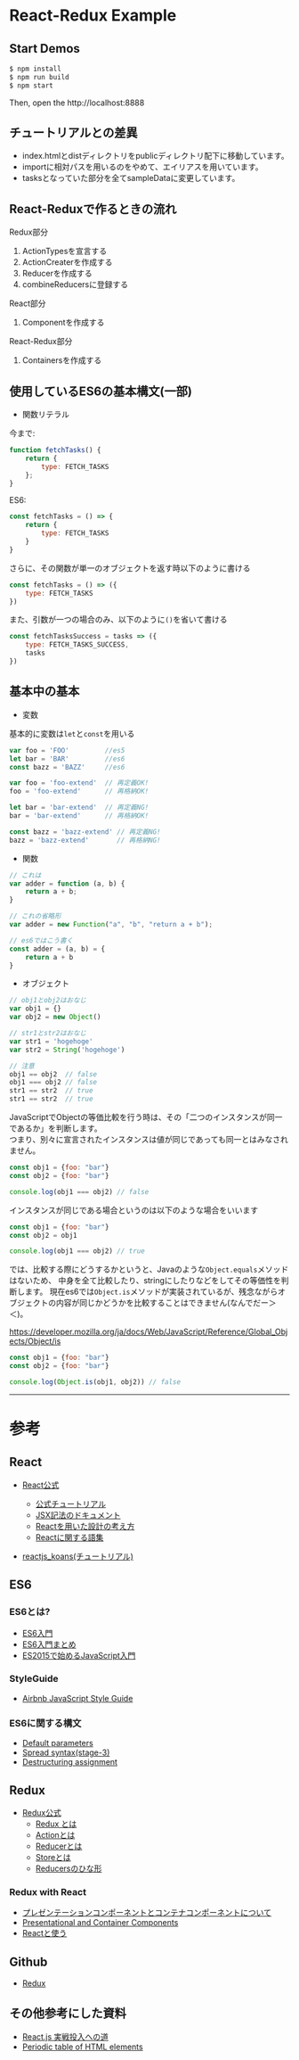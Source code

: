 # React-Redux Example

## Start Demos
``` sh
$ npm install
$ npm run build
$ npm start
```

Then, open the http://localhost:8888

## チュートリアルとの差異
* index.htmlとdistディレクトリをpublicディレクトリ配下に移動しています。
* importに相対パスを用いるのをやめて、エイリアスを用いています。
* tasksとなっていた部分を全てsampleDataに変更しています。

## React-Reduxで作るときの流れ
Redux部分
1. ActionTypesを宣言する
2. ActionCreaterを作成する
3. Reducerを作成する
4. combineReducersに登録する

React部分
1. Componentを作成する

React-Redux部分
1. Containersを作成する

## 使用しているES6の基本構文(一部)

* 関数リテラル

今まで:
``` js
function fetchTasks() {
    return {
        type: FETCH_TASKS
    };
}
```

ES6:
``` js
const fetchTasks = () => {
    return {
        type: FETCH_TASKS
    }
}
```

さらに、その関数が単一のオブジェクトを返す時以下のように書ける
``` js
const fetchTasks = () => ({
    type: FETCH_TASKS
})
```

また、引数が一つの場合のみ、以下のように`()`を省いて書ける
``` js
const fetchTasksSuccess = tasks => ({
    type: FETCH_TASKS_SUCCESS,
    tasks
})
```

## 基本中の基本
* 変数

基本的に変数は`let`と`const`を用いる
``` js
var foo = 'FOO'         //es5
let bar = 'BAR'         //es6
const bazz = 'BAZZ'     //es6

var foo = 'foo-extend'  // 再定義OK!
foo = 'foo-extend'      // 再格納OK!

let bar = 'bar-extend'  // 再定義NG!
bar = 'bar-extend'      // 再格納OK!

const bazz = 'bazz-extend' // 再定義NG!
bazz = 'bazz-extend'       // 再格納NG!
```

* 関数

``` js
// これは
var adder = function (a, b) {
    return a + b;
}

// これの省略形
var adder = new Function("a", "b", "return a + b");

// es6ではこう書く
const adder = (a, b) = {
    return a + b
}
```

* オブジェクト

``` js
// obj1とobj2はおなじ
var obj1 = {}
var obj2 = new Object()

// str1とstr2はおなじ
var str1 = 'hogehoge'
var str2 = String('hogehoge')

// 注意
obj1 == obj2  // false
obj1 === obj2 // false
str1 == str2  // true
str1 == str2  // true
```

JavaScriptでObjectの等価比較を行う時は、その「二つのインスタンスが同一であるか」を判断します。  
つまり、別々に宣言されたインスタンスは値が同じであっても同一とはみなされません。
``` js
const obj1 = {foo: "bar"}
const obj2 = {foo: "bar"}

console.log(obj1 === obj2) // false
```

インスタンスが同じである場合というのは以下のような場合をいいます
``` js
const obj1 = {foo: "bar"}
const obj2 = obj1

console.log(obj1 === obj2) // true
```

では、比較する際にどうするかというと、Javaのような`Object.equals`メソッドはないため、
中身を全て比較したり、stringにしたりなどをしてその等価性を判断します。
現在es6では`Object.is`メソッドが実装されているが、残念ながらオブジェクトの内容が同じかどうかを比較することはできません(なんでだー＞＜)。

https://developer.mozilla.org/ja/docs/Web/JavaScript/Reference/Global_Objects/Object/is
``` js
const obj1 = {foo: "bar"}
const obj2 = {foo: "bar"}

console.log(Object.is(obj1, obj2)) // false
```

---

# 参考
## React
* [React公式](https://reactjs.org)
  * [公式チュートリアル](https://reactjs.org/tutorial/tutorial.html)
  * [JSX記法のドキュメント](https://reactjs.org/docs/jsx-in-depth.html)
  * [Reactを用いた設計の考え方](https://reactjs.org/docs/thinking-in-react.html)
  * [Reactに関する語集](https://reactjs.org/docs/glossary.html)

* [reactjs_koans(チュートリアル)](https://github.com/arkency/reactjs_koans)

## ES6
### ES6とは?
* [ES6入門](https://qiita.com/soarflat/items/b251caf9cb59b72beb9b)
* [ES6入門まとめ](https://qiita.com/To_BB/items/0574892896212f34960e)
* [ES2015で始めるJavaScript入門](https://qiita.com/abcang/items/824681cb88676da4f9a8)

### StyleGuide
* [Airbnb JavaScript Style Guide](https://github.com/airbnb/javascript)

### ES6に関する構文
* [Default parameters](https://developer.mozilla.org/en-US/docs/Web/JavaScript/Reference/Functions/default_parameters)
* [Spread syntax(stage-3)](https://developer.mozilla.org/en-US/docs/Web/JavaScript/Reference/Operators/Spread_operator)
* [Destructuring assignment](https://developer.mozilla.org/en-US/docs/Web/JavaScript/Reference/Operators/Destructuring_assignment)

## Redux
* [Redux公式](https://redux.js.org)
  * [Redux とは](https://redux.js.org)
  * [Actionとは](https://redux.js.org/docs/basics/Actions.html)
  * [Reducerとは](https://redux.js.org/docs/basics/Reducers.html)
  * [Storeとは](https://redux.js.org/docs/basics/Store.html)
  * [Reducersのひな形](https://redux.js.org/docs/recipes/ReducingBoilerplate.html)

### Redux with React
* [プレゼンテーションコンポーネントとコンテナコンポーネントについて](https://qiita.com/tuttieee/items/a3ca7d9d415049d02d60)
* [Presentational and Container Components](https://medium.com/@dan_abramov/smart-and-dumb-components-7ca2f9a7c7d0)
* [Reactと使う](https://redux.js.org/docs/basics/UsageWithReact.html)

## Github
* [Redux](https://github.com/reactjs/redux)

## その他参考にした資料
* [React.js 実戦投入への道](https://qiita.com/icoxfog417/items/5d79b3336226aa51e30d)
* [Periodic table of HTML elements](https://madebymike.com.au/demos/html5-periodic-table/)
